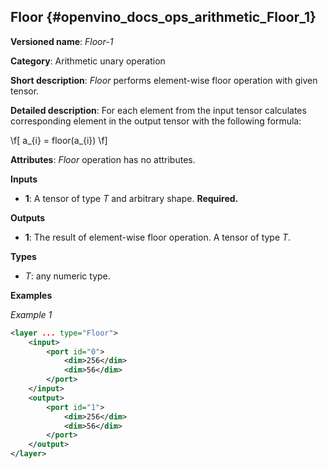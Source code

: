 ## Floor <a name="Floor"></a> {#openvino_docs_ops_arithmetic_Floor_1}

**Versioned name**: *Floor-1*

**Category**: Arithmetic unary operation

**Short description**: *Floor* performs element-wise floor operation with given tensor.

**Detailed description**: For each element from the input tensor calculates corresponding
element in the output tensor with the following formula:

\f[
a_{i} = floor(a_{i})
\f]

**Attributes**: *Floor* operation has no attributes.

**Inputs**

* **1**: A tensor of type *T* and arbitrary shape. **Required.**

**Outputs**

* **1**: The result of element-wise floor operation. A tensor of type *T*.

**Types**

* *T*: any numeric type.


**Examples**

*Example 1*

```xml
<layer ... type="Floor">
    <input>
        <port id="0">
            <dim>256</dim>
            <dim>56</dim>
        </port>
    </input>
    <output>
        <port id="1">
            <dim>256</dim>
            <dim>56</dim>
        </port>
    </output>
</layer>
```

